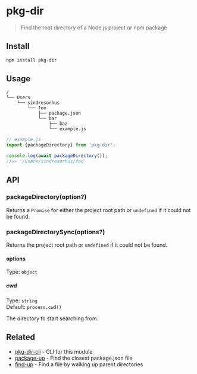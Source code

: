 # pkg-dir

> Find the root directory of a Node.js project or npm package

## Install

```sh
npm install pkg-dir
```

## Usage

```
/
└── Users
    └── sindresorhus
        └── foo
            ├── package.json
            └── bar
                ├── baz
                └── example.js
```

```js
// example.js
import {packageDirectory} from 'pkg-dir';

console.log(await packageDirectory());
//=> '/Users/sindresorhus/foo'
```

## API

### packageDirectory(option?)

Returns a `Promise` for either the project root path or `undefined` if it could not be found.

### packageDirectorySync(options?)

Returns the project root path or `undefined` if it could not be found.

#### options

Type: `object`

##### cwd

Type: `string`\
Default: `process.cwd()`

The directory to start searching from.

## Related

- [pkg-dir-cli](https://github.com/sindresorhus/pkg-dir-cli) - CLI for this module
- [package-up](https://github.com/sindresorhus/package-up) - Find the closest package.json file
- [find-up](https://github.com/sindresorhus/find-up) - Find a file by walking up parent directories
